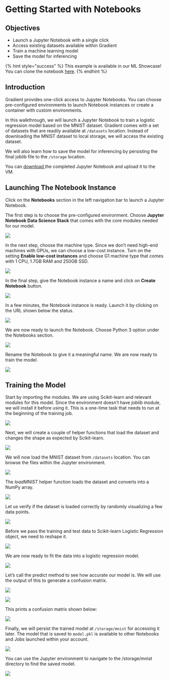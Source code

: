 # Getting Started with Notebooks

## **Objectives**

* Launch a Jupyter Notebook with a single click
* Access existing datasets available within Gradient
* Train a machine learning model
* Save the model for inferencing

{% hint style="success" %}
This example is available in our ML Showcase!  You can clone the notebook [here](https://ml-showcase.paperspace.com/projects/logistic-regression-with-scikit-learn). 
{% endhint %}

## **Introduction**

Gradient provides one-click access to Jupyter Notebooks. You can choose pre-configured environments to launch Notebook instances or create a container with custom environments.

In this walkthrough, we will launch a Jupyter Notebook to train a logistic regression model based on the MNIST dataset. Gradient comes with a set of datasets that are readily available at `/datasets` location. Instead of downloading the MNIST dataset to local storage, we will access the existing dataset.

We will also learn how to save the model for inferencing by persisting the final joblib file to the `/storage` location.

You can [download ](https://drive.google.com/file/d/14vO3W3l7Ap2nLcerchqm8PTfuSrQXW0e/view?usp=sharing)the completed Jupyter Notebook and upload it to the VM. 

## Launching The Notebook Instance

Click on the **Notebooks** section in the left navigation bar to launch a Jupyter Notebook.

The first step is to choose the pre-configured environment. Choose **Jupyter Notebook Data Science Stack** that comes with the core modules needed for our model.

![](../.gitbook/assets/step-3-1.jpg)

In the next step, choose the machine type. Since we don’t need high-end machines with GPUs, we can choose a low-cost instance. Turn on the setting **Enable low-cost instances** and choose G1 machine type that comes with 1 CPU, 1.7GB RAM and 250GB SSD.

![](../.gitbook/assets/step-3-2.jpg)

In the final step, give the Notebook instance a name and click on **Create Notebook** button.

![](../.gitbook/assets/step-3-3.jpg)

In a few minutes, the Notebook instance is ready. Launch it by clicking on the URL shown below the status.

![](../.gitbook/assets/step-3-4.jpg)

We are now ready to launch the Notebook. Choose Python 3 option under the  Notebooks section.

![](../.gitbook/assets/step-4-4.jpg)

Rename the Notebook to give it a meaningful name. We are now ready to train the model.

![](../.gitbook/assets/step-4-5.jpg)

## Training the Model 

Start by importing the modules. We are using Scikit-learn and relevant modules for this model. Since the environment doesn’t have _joblib_ module, we will install it before using it. This is a one-time task that needs to run at the beginning of the training job.

![](../.gitbook/assets/step-5-5.jpg)

Next, we will create a couple of helper functions that load the dataset and changes the shape as expected by Scikit-learn.

![](../.gitbook/assets/step-5-6.jpg)

We will now load the MNIST dataset from `/datasets` location. You can browse the files within the Jupyter environment.

![](../.gitbook/assets/step-4-4a.jpg)

The _loadMNIST_ helper function loads the dataset and converts into a NumPy array.

![](https://lh4.googleusercontent.com/Y3pndStlAy97SeauOMDIsflYY8u5bFIVmRY9s89ZUtrwrxfkHa6Ww7Cct1zHHuVTTMR98gNR5LuYbgGHRP0rfgCoq0m8RZvhr5dgoKj-JhV79TzOUN5YkHuOwAbnL0wCrhHVpFlL)

Let us verify if the dataset is loaded correctly by randomly visualizing a few data points.

![](../.gitbook/assets/step-5-8.jpg)

Before we pass the training and test data to Scikit-learn Logistic Regression object, we need to reshape it.

![](../.gitbook/assets/step-5-9.jpg)

We are now ready to fit the data into a logistic regression model.

![](../.gitbook/assets/step-5-10.jpg)

Let’s call the predict method to see how accurate our model is. We will use the output of this to generate a confusion matrix.

![](../.gitbook/assets/step-5-11.jpg)

![](../.gitbook/assets/step-5-12.jpg)

This prints a confusion matrix shown below:

![](../.gitbook/assets/step-5-13.jpg)

Finally, we will persist the trained model at `/storage/mnist` for accessing it later. The model that is saved to `model.pkl` is available to other Notebooks and Jobs launched within your account.

![](../.gitbook/assets/step-5-14.jpg)

You can use the Jupyter environment to navigate to the /storage/mnist directory to find the saved model.

![](../.gitbook/assets/step-5-15.jpg)

